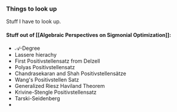 ### Things to look up

Stuff I have to look up.

#### Stuff out of [[Algebraic Perspectives on Sigmonial Optimization]]:

- $\mathcal{A}$-Degree 
- Lassere hierachy
- First Positivstellensatz from Delzell
- Polyas Positivstellensatz
- Chandrasekaran and Shah Positivstellensätze
- Wang's Positivstellen Satz
- Generalized Riesz Haviland Theorem
- Krivine-Stengle Positivstellensatz
- Tarski-Seidenberg
- 
